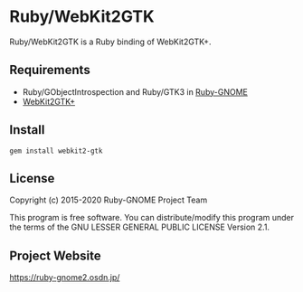 # Ruby/WebKit2GTK

Ruby/WebKit2GTK is a Ruby binding of WebKit2GTK+.

## Requirements

* Ruby/GObjectIntrospection and Ruby/GTK3 in
  [Ruby-GNOME](https://ruby-gnome2.osdn.jp/)
* [WebKit2GTK+](http://webkitgtk.org/)

## Install

    gem install webkit2-gtk

## License

Copyright (c) 2015-2020 Ruby-GNOME Project Team

This program is free software. You can distribute/modify this program
under the terms of the GNU LESSER GENERAL PUBLIC LICENSE Version 2.1.

## Project Website

https://ruby-gnome2.osdn.jp/
